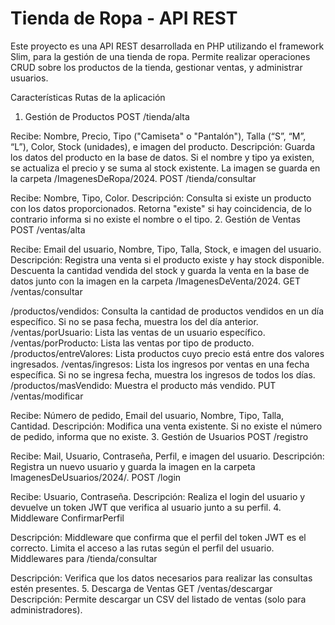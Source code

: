 # Tienda de Ropa - API REST

Este proyecto es una API REST desarrollada en PHP utilizando el framework Slim, para la gestión de una tienda de ropa. Permite realizar operaciones CRUD sobre los productos de la tienda, gestionar ventas, y administrar usuarios.

Características
Rutas de la aplicación
1. Gestión de Productos
POST /tienda/alta

Recibe: Nombre, Precio, Tipo ("Camiseta" o "Pantalón"), Talla (“S”, “M”, “L”), Color, Stock (unidades), e imagen del producto.
Descripción: Guarda los datos del producto en la base de datos. Si el nombre y tipo ya existen, se actualiza el precio y se suma al stock existente. La imagen se guarda en la carpeta /ImagenesDeRopa/2024.
POST /tienda/consultar

Recibe: Nombre, Tipo, Color.
Descripción: Consulta si existe un producto con los datos proporcionados. Retorna "existe" si hay coincidencia, de lo contrario informa si no existe el nombre o el tipo.
2. Gestión de Ventas
POST /ventas/alta

Recibe: Email del usuario, Nombre, Tipo, Talla, Stock, e imagen del usuario.
Descripción: Registra una venta si el producto existe y hay stock disponible. Descuenta la cantidad vendida del stock y guarda la venta en la base de datos junto con la imagen en la carpeta /ImagenesDeVenta/2024.
GET /ventas/consultar

/productos/vendidos: Consulta la cantidad de productos vendidos en un día específico. Si no se pasa fecha, muestra los del día anterior.
/ventas/porUsuario: Lista las ventas de un usuario específico.
/ventas/porProducto: Lista las ventas por tipo de producto.
/productos/entreValores: Lista productos cuyo precio está entre dos valores ingresados.
/ventas/ingresos: Lista los ingresos por ventas en una fecha específica. Si no se ingresa fecha, muestra los ingresos de todos los días.
/productos/masVendido: Muestra el producto más vendido.
PUT /ventas/modificar

Recibe: Número de pedido, Email del usuario, Nombre, Tipo, Talla, Cantidad.
Descripción: Modifica una venta existente. Si no existe el número de pedido, informa que no existe.
3. Gestión de Usuarios
POST /registro

Recibe: Mail, Usuario, Contraseña, Perfil, e imagen del usuario.
Descripción: Registra un nuevo usuario y guarda la imagen en la carpeta ImagenesDeUsuarios/2024/.
POST /login

Recibe: Usuario, Contraseña.
Descripción: Realiza el login del usuario y devuelve un token JWT que verifica al usuario junto a su perfil.
4. Middleware
ConfirmarPerfil

Descripción: Middleware que confirma que el perfil del token JWT es el correcto. Limita el acceso a las rutas según el perfil del usuario.
Middlewares para /tienda/consultar

Descripción: Verifica que los datos necesarios para realizar las consultas estén presentes.
5. Descarga de Ventas
GET /ventas/descargar
Descripción: Permite descargar un CSV del listado de ventas (solo para administradores).
